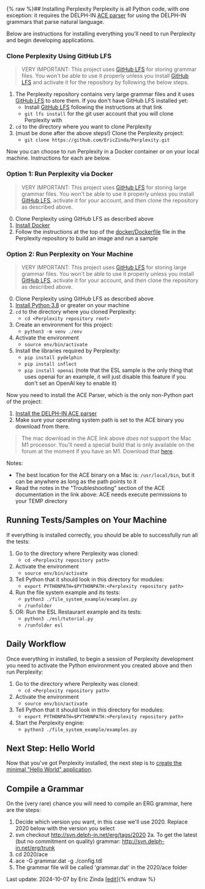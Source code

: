 {% raw %}## Installing Perplexity
Perplexity is all Python code, with one exception: it requires the DELPH-IN [ACE parser](http://sweaglesw.org/linguistics/ace/) for using the DELPH-IN grammars that parse natural language. 

Below are instructions for installing everything you'll need to run Perplexity and begin developing applications.

### Clone Perplexity Using GitHub LFS
> VERY IMPORTANT: This project uses [GitHub LFS](https://docs.github.com/en/repositories/working-with-files/managing-large-files/about-git-large-file-storage) for storing grammar files. You won't be able to use it properly unless you install [GitHub LFS](https://docs.github.com/en/repositories/working-with-files/managing-large-files/about-git-large-file-storage) and activate it for the repository by following the below steps.

1. The Perplexity repository contains very large grammar files and it uses [GitHub LFS](https://git-lfs.com/) to store them. If you don't have GitHub LFS installed yet:
   - Install [GitHub LFS](https://git-lfs.com/) following the instructions at that link
   - `git lfs install` for the git user account that you will clone Perplexity with
2. `cd` to the directory where you want to clone Perplexity
3. (must be done after the above steps!) Clone the Perplexity project: 
   - `git clone https://github.com/EricZinda/Perplexity.git`

Now you can choose to run Perplexity in a Docker container or on your local machine. Instructions for each are below.

### Option 1: Run Perplexity via Docker
> VERY IMPORTANT: This project uses [GitHub LFS](https://docs.github.com/en/repositories/working-with-files/managing-large-files/about-git-large-file-storage) for storing large grammar files. You won't be able to use it properly unless you install [GitHub LFS](https://docs.github.com/en/repositories/working-with-files/managing-large-files/about-git-large-file-storage), activate it for your account, and *then* clone the repository as described above.

0. Clone Perplexity using GitHub LFS as described above
1. [Install Docker](https://docs.docker.com/engine/install/)
2. Follow the instructions at the top of the [docker/Dockerfile](https://github.com/EricZinda/Perplexity/blob/main/docker/Dockerfile) file in the Perplexity repository to build an image and run a sample

### Option 2: Run Perplexity on Your Machine
> VERY IMPORTANT: This project uses [GitHub LFS](https://docs.github.com/en/repositories/working-with-files/managing-large-files/about-git-large-file-storage) for storing large grammar files. You won't be able to use it properly unless you install [GitHub LFS](https://docs.github.com/en/repositories/working-with-files/managing-large-files/about-git-large-file-storage), activate it for your account, and *then* clone the repository as described above.

0. Clone Perplexity using GitHub LFS as described above
1. [Install Python 3.8](https://www.python.org/downloads/) or greater on your machine
2. `cd` to the directory where you cloned Perplexity: 
   - `cd <Perplexity repository root>`
3. Create an environment for this project: 
   - `python3 -m venv ./env`
4. Activate the environment
   - `source env/bin/activate`
5. Install the libraries required by Perplexity:
   - `pip install pydelphin`
   - `pip install inflect`
   - `pip install openai` (note that the ESL sample is the only thing that uses openai for an example, it will just disable this feature if you don't set an OpenAI key to enable it)

Now you need to install the ACE Parser, which is the only non-Python part of the project:

1. [Install the DELPH-IN ACE parser](http://sweaglesw.org/linguistics/ace/)
2. Make sure your operating system path is set to the ACE binary you download from there. 

> The mac download in the ACE link above *does not* support the Mac M1 processor. You'll need a special build that is only available on the forum at the moment if you have an M1. Download that [here](https://delphinqa.ling.washington.edu/t/compiling-ace-on-macos/486/26).

Notes: 
- The best location for the ACE binary on a Mac is: `/usr/local/bin`, but it can be anywhere as long as the path points to it
- Read the notes in the "Troubleshooting" section of the ACE documentation in the link above: ACE needs execute permissions to your TEMP directory

## Running Tests/Samples on Your Machine
If everything is installed correctly, you should be able to successfully run all the tests:

1. Go to the directory where Perplexity was cloned:
   - `cd <Perplexity repository path>`
2. Activate the environment
   - `source env/bin/activate`
3. Tell Python that it should look in this directory for modules:
   - `export PYTHONPATH=$PYTHONPATH:<Perplexity repository path>`
4. Run the file system example and its tests:
   - `python3 ./file_system_example/examples.py`
   - `/runfolder`
5. OR: Run the ESL Restaurant example and its tests:
   - `python3 ./esl/tutorial.py`
   - `/runfolder esl`

## Daily Workflow
Once everything in installed, to begin a session of Perplexity development you need to activate the Python environment you created above and then run Perplexity:

1. Go to the directory where Perplexity was cloned:
   - `cd <Perplexity repository path>`
2. Activate the environment
   - `source env/bin/activate`
3. Tell Python that it should look in this directory for modules:
   - `export PYTHONPATH=$PYTHONPATH:<Perplexity repository path>`
4. Start the Perplexity engine:
   - `python3 ./file_system_example/examples.py` 

## Next Step: Hello World
Now that you've got Perplexity installed, the next step is to [create the minimal "Hello World" application](https://blog.inductorsoftware.com/Perplexity/home/pxHowTo/pxHowTo014HelloWorld).

## Compile a Grammar
On the (very rare) chance you will need to compile an ERG grammar, here are the steps:

1. Decide which version you want, in this case we'll use 2020.  Replace 2020 below with the version you select
2. svn checkout http://svn.delph-in.net/erg/tags/2020
2a. To get the latest (but no commitment on quality) grammar: http://svn.delph-in.net/erg/trunk
3. cd 2020/ace
4. ace -G grammar.dat -g ./config.tdl
5. The grammar file will be called 'grammar.dat' in the 2020/ace folder

Last update: 2024-10-07 by Eric Zinda [[edit](https://github.com/EricZinda/Perplexity/edit/main/docs/pxHowTo/pxHowTo012Install.md)]{% endraw %}